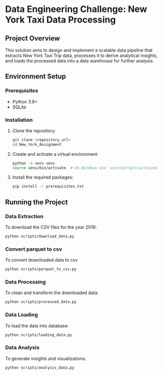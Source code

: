# Data Engineering Challenge: New York Taxi Data Processing

## Project Overview
This solution aims to design and implement a scalable data pipeline that extracts New York Taxi Trip data, processes it to derive analytical insights, and loads the processed data into a data warehouse for further analysis.

## Environment Setup
### Prerequisites
- Python 3.8+
- SQLite

### Installation
1. Clone the repository:
    ```sh
    git clone <repository_url>
    cd New_York_Assignment
    ```

2. Create and activate a virtual environment:
    ```sh
    python -m venv venv
    source venv/bin/activate  # On Windows use `venv\Scripts\activate`
    ```

3. Install the required packages:
    ```sh
    pip install -r prerequisites.txt
    ```

## Running the Project

### Data Extraction
To download the CSV files for the year 2019:
   ```sh
  python scripts/download_data.py
   ```

### Convert parquet to csv
To convert downloaded data to csv
   ```sh
python scripts/parquet_to_csv.py
   ```

### Data Processing
To clean and transform the downloaded data:
   ```sh
python scripts/processed_data.py
   ```

### Data Loading
To load the data into database:
   ```sh
python scripts/loading_data.py
   ```

### Data Analysis
To generate insights and visualizations:
   ```sh
   python scripts/analysis_data.py
   ```

